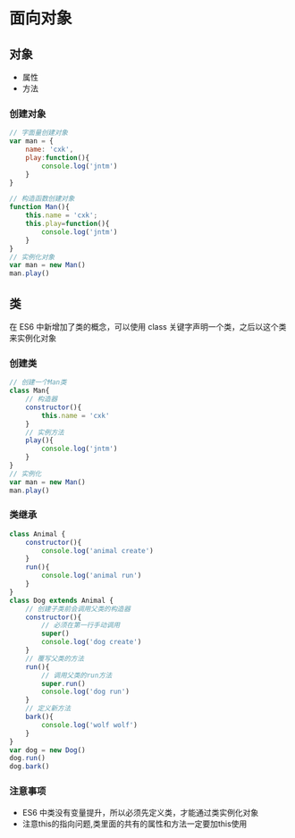 # 面向对象

## 对象

- 属性
- 方法

### 创建对象

```js
// 字面量创建对象
var man = {
    name: 'cxk',
    play:function(){
        console.log('jntm')
    }
}

// 构造函数创建对象
function Man(){
    this.name = 'cxk';
    this.play=function(){
        console.log('jntm')
    }
}
// 实例化对象
var man = new Man()
man.play()
```

## 类

在 ES6 中新增加了类的概念，可以使用 class 关键字声明一个类，之后以这个类来实例化对象

### 创建类

```js
// 创建一个Man类
class Man{
    // 构造器
    constructor(){
        this.name = 'cxk'
    }
    // 实例方法
    play(){
        console.log('jntm')
    }
}
// 实例化
var man = new Man()
man.play()
```

### 类继承

```js
class Animal {
    constructor(){
        console.log('animal create')
    }
    run(){
        console.log('animal run')
    }
}
class Dog extends Animal {
    // 创建子类前会调用父类的构造器
    constructor(){
        // 必须在第一行手动调用
        super()
        console.log('dog create')
    }
    // 覆写父类的方法
    run(){
        // 调用父类的run方法
        super.run()
        console.log('dog run')
    }
    // 定义新方法
    bark(){
        console.log('wolf wolf')
    }
}
var dog = new Dog()
dog.run()
dog.bark()
```

### 注意事项

-  ES6 中类没有变量提升，所以必须先定义类，才能通过类实例化对象
-  注意this的指向问题,类里面的共有的属性和方法一定要加this使用